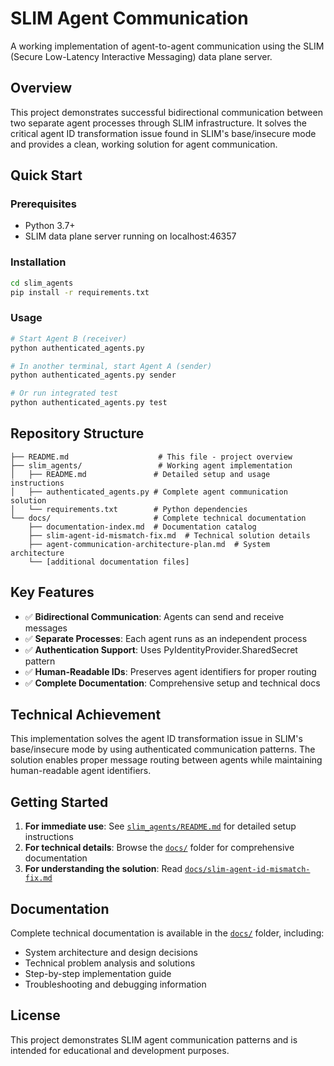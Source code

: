 # SLIM Agent Communication

A working implementation of agent-to-agent communication using the SLIM (Secure Low-Latency Interactive Messaging) data plane server.

## Overview

This project demonstrates successful bidirectional communication between two separate agent processes through SLIM infrastructure. It solves the critical agent ID transformation issue found in SLIM's base/insecure mode and provides a clean, working solution for agent communication.

## Quick Start

### Prerequisites
- Python 3.7+
- SLIM data plane server running on localhost:46357

### Installation
```bash
cd slim_agents
pip install -r requirements.txt
```

### Usage
```bash
# Start Agent B (receiver)
python authenticated_agents.py

# In another terminal, start Agent A (sender)
python authenticated_agents.py sender

# Or run integrated test
python authenticated_agents.py test
```

## Repository Structure

```
├── README.md                    # This file - project overview
├── slim_agents/                 # Working agent implementation
│   ├── README.md               # Detailed setup and usage instructions
│   ├── authenticated_agents.py # Complete agent communication solution
│   └── requirements.txt        # Python dependencies
└── docs/                       # Complete technical documentation
    ├── documentation-index.md  # Documentation catalog
    ├── slim-agent-id-mismatch-fix.md  # Technical solution details
    ├── agent-communication-architecture-plan.md  # System architecture
    └── [additional documentation files]
```

## Key Features

- ✅ **Bidirectional Communication**: Agents can send and receive messages
- ✅ **Separate Processes**: Each agent runs as an independent process
- ✅ **Authentication Support**: Uses PyIdentityProvider.SharedSecret pattern
- ✅ **Human-Readable IDs**: Preserves agent identifiers for proper routing
- ✅ **Complete Documentation**: Comprehensive setup and technical docs

## Technical Achievement

This implementation solves the agent ID transformation issue in SLIM's base/insecure mode by using authenticated communication patterns. The solution enables proper message routing between agents while maintaining human-readable agent identifiers.

## Getting Started

1. **For immediate use**: See [`slim_agents/README.md`](slim_agents/README.md) for detailed setup instructions
2. **For technical details**: Browse the [`docs/`](docs/) folder for comprehensive documentation
3. **For understanding the solution**: Read [`docs/slim-agent-id-mismatch-fix.md`](docs/slim-agent-id-mismatch-fix.md)

## Documentation

Complete technical documentation is available in the [`docs/`](docs/) folder, including:
- System architecture and design decisions
- Technical problem analysis and solutions
- Step-by-step implementation guide
- Troubleshooting and debugging information

## License

This project demonstrates SLIM agent communication patterns and is intended for educational and development purposes.